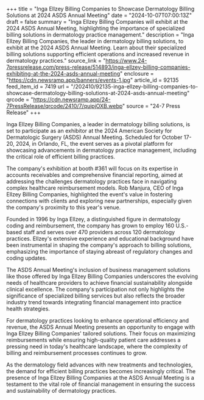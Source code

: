 +++
title = "Inga Ellzey Billing Companies to Showcase Dermatology Billing Solutions at 2024 ASDS Annual Meeting"
date = "2024-10-07T07:00:13Z"
draft = false
summary = "Inga Ellzey Billing Companies will exhibit at the 2024 ASDS Annual Meeting, highlighting the importance of specialized billing solutions in dermatology practice management."
description = "Inga Ellzey Billing Companies, the leader in dermatology billing solutions, to exhibit at the 2024 ASDS Annual Meeting. Learn about their specialized billing solutions supporting efficient operations and increased revenue in dermatology practices."
source_link = "https://www.24-7pressrelease.com/press-release/514893/inga-ellzey-billing-companies-exhibiting-at-the-2024-asds-annual-meeting"
enclosure = "https://cdn.newsramp.app/banners/events-1.jpg"
article_id = 92135
feed_item_id = 7419
url = "/202410/92135-inga-ellzey-billing-companies-to-showcase-dermatology-billing-solutions-at-2024-asds-annual-meeting"
qrcode = "https://cdn.newsramp.app/24-7PressRelease/qrcode/2410/7/quipjOXB.webp"
source = "24-7 Press Release"
+++

<p>Inga Ellzey Billing Companies, a leader in dermatology billing solutions, is set to participate as an exhibitor at the 2024 American Society for Dermatologic Surgery (ASDS) Annual Meeting. Scheduled for October 17-20, 2024, in Orlando, FL, the event serves as a pivotal platform for showcasing advancements in dermatology practice management, including the critical role of efficient billing practices.</p><p>The company's exhibition at booth #361 will focus on its expertise in accounts receivables and comprehensive financial reporting, aimed at addressing the challenges dermatology practices face in navigating complex healthcare reimbursement models. Rob Manjura, CEO of Inga Ellzey Billing Companies, highlighted the event's value in fostering connections with clients and exploring new partnerships, especially given the company's proximity to this year's venue.</p><p>Founded in 1996 by Inga Ellzey, a distinguished figure in dermatology coding and reimbursement, the company has grown to employ 160 U.S.-based staff and serves over 470 providers across 120 dermatology practices. Ellzey's extensive experience and educational background have been instrumental in shaping the company's approach to billing solutions, emphasizing the importance of staying abreast of regulatory changes and coding updates.</p><p>The ASDS Annual Meeting's inclusion of business management solutions like those offered by Inga Ellzey Billing Companies underscores the evolving needs of healthcare providers to achieve financial sustainability alongside clinical excellence. The company's participation not only highlights the significance of specialized billing services but also reflects the broader industry trend towards integrating financial management into practice health strategies.</p><p>For dermatology practices looking to enhance operational efficiency and revenue, the ASDS Annual Meeting presents an opportunity to engage with Inga Ellzey Billing Companies' tailored solutions. Their focus on maximizing reimbursements while ensuring high-quality patient care addresses a pressing need in today's healthcare landscape, where the complexity of billing and reimbursement processes continues to grow.</p><p>As the dermatology field advances with new treatments and technologies, the demand for efficient billing practices becomes increasingly critical. The presence of Inga Ellzey Billing Companies at the ASDS Annual Meeting is a testament to the vital role of financial management in ensuring the success and sustainability of dermatology practices.</p>